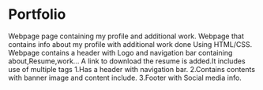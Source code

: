 # Portfolio
Webpage page containing my profile and additional work.
Webpage that contains info about my profile with additional work done Using HTML/CSS.
Webpage contains a header with Logo and navigation bar containing about,Resume,work...
A link to download the resume is added.It includes use of multiple tags
  1.Has a header with navigation bar.
  2.Contains contents with banner image and content include.
  3.Footer with Social media info.
